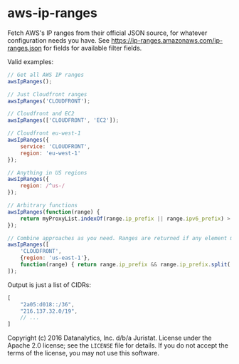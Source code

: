 # aws-ip-ranges

Fetch AWS's IP ranges from their official JSON source, for whatever configuration needs you have. See https://ip-ranges.amazonaws.com/ip-ranges.json for fields for available filter fields.

Valid examples:

```javascript
// Get all AWS IP ranges
awsIpRanges();

// Just Cloudfront ranges
awsIpRanges('CLOUDFRONT');

// Cloudfront and EC2
awsIpRanges(['CLOUDFRONT', 'EC2']);

// Cloudfront eu-west-1
awsIpRanges({
    service: 'CLOUDFRONT',
    region: 'eu-west-1'
});

// Anything in US regions
awsIpRanges({
    region: /^us-/
});

// Arbitrary functions
awsIpRanges(function(range) {
    return myProxyList.indexOf(range.ip_prefix || range.ipv6_prefix) > -1;
});

// Combine approaches as you need. Ranges are returned if any element matches.
awsIpRanges([
    'CLOUDFRONT',
    {region: 'us-east-1'},
    function(range) { return range.ip_prefix && range.ip_prefix.split('.')[2] < 200}
]);
```

Output is just a list of CIDRs:

```javascript
[
    "2a05:d018::/36",
    "216.137.32.0/19",
    // ...
]
```

Copyright (c) 2016 Datanalytics, Inc. d/b/a Juristat. License under the Apache 2.0 license; see the `LICENSE` file for details. If you do not accept the terms of the license, you may not use this software.
